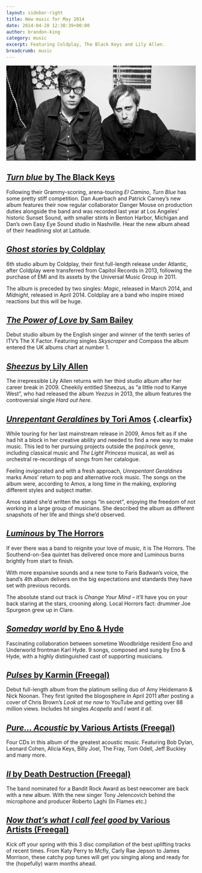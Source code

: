 ```yaml
---
layout: sidebar-right
title: New music for May 2014
date: 2014-04-28 12:30:39+00:00
author: brandon-king
category: music
excerpt: Featuring Coldplay, The Black Keys and Lily Allen.
breadcrumb: music
---
```

![The Black Keys](/images/featured/featured-the-black-keys.jpg)

## [<cite>Turn blue</cite> by The Black Keys](http://suffolk.spydus.co.uk/cgi-bin/spydus.exe/ENQ/OPAC/BIBENQ/32471005?QRY=CTIBIB%3C%20IRN(37689697)&QRYTEXT=Turn%20blue%20%5Bsound%20recording%5D)

Following their Grammy-scoring, arena-touring <cite>El Camino</cite>, <cite>Turn Blue</cite> has some pretty stiff competition. Dan Auerbach and Patrick Carney’s new album features their now regular collaborator Danger Mouse on production duties alongside the band and was recorded last year at Los Angeles’ historic Sunset Sound, with smaller stints in Benton Harbor, Michigan and Dan’s own Easy Eye Sound studio in Nashville. Hear the new album ahead of their headlining slot at Latitude.

## [<cite>Ghost stories</cite> by Coldplay](http://suffolk.spydus.co.uk/cgi-bin/spydus.exe/ENQ/OPAC/BIBENQ/32469297?QRY=CTIBIB%3C%20IRN(37690131)&QRYTEXT=Ghost%20stories%20%5Bsound%20recording%5D)

6th studio album by Coldplay, their first full-length release under Atlantic, after Coldplay were transferred from Capitol Records in 2013, following the purchase of EMI and its assets by the Universal Music Group in 2011.

The album is preceded by two singles: <cite>Magic</cite>, released in March 2014, and <cite>Midnight</cite>, released in April 2014. Coldplay are a band who inspire mixed reactions but this will be huge.

## [<cite>The Power of Love</cite> by Sam Bailey](http://suffolklibraries.freegalmusic.com/artists/view/U2FtIEJhaWxleQ==/28876669/c29ueQ)

Debut studio album by the English singer and winner of the tenth series of ITV&#8217;s The X Factor. Featuring singles <cite>Skyscraper</cite> and Compass the album entered the UK albums chart at number 1.

## [<cite>Sheezus</cite> by Lily Allen](http://suffolk.spydus.co.uk/cgi-bin/spydus.exe/ENQ/OPAC/BIBENQ/32474017?QRY=CTIBIB%3C%20IRN(37821475)&QRYTEXT=Sheezus%20%5Bsound%20recording%5D)

The irrepressible Lily Allen returns with her third studio album after her career break in 2009. Cheekily entitled Sheezus, as “a little nod to Kanye West”, who had released the album <cite>Yeezus</cite> in 2013, the album features the controversial single <cite>Hard out here</cite>.

## [<cite>Unrepentant Geraldines</cite> by Tori Amos](http://suffolk.spydus.co.uk/cgi-bin/spydus.exe/ENQ/OPAC/BIBENQ/32477440?QRY=CTIBIB%3C%20IRN(37819381)&QRYTEXT=Unrepentant%20Geraldines%20%5Bsound%20recording%5D) {.clearfix}

While touring for her last mainstream release in 2009, Amos felt as if she had hit a block in her creative ability and needed to find a new way to make music. This led to her pursuing projects outside the pop/rock genre, including classical music and <cite>The Light Princess</cite> musical, as well as orchestral re-recordings of songs from her catalogue.

Feeling invigorated and with a fresh approach, <cite>Unrepentant Geraldines</cite> marks Amos&#8217; return to pop and alternative rock music. The songs on the album were, according to Amos, a long time in the making, exploring different styles and subject matter.

Amos stated she&#8217;d written the songs “in secret”, enjoying the freedom of not working in a large group of musicians. She described the album as different snapshots of her life and things she&#8217;d observed.

## [<cite>Luminous</cite> by The Horrors](http://suffolk.spydus.co.uk/cgi-bin/spydus.exe/ENQ/OPAC/BIBENQ/32483747?QRY=CTIBIB%3C%20IRN(38359961)&QRYTEXT=Luminous%20%5Bsound%20recording%5D)

If ever there was a band to reignite your love of music, it is The Horrors. The Southend-on-Sea quintet has delivered once more and Luminous burns brightly from start to finish.

With more expansive sounds and a new tone to Faris Badwan’s voice, the band&#8217;s 4th album delivers on the big expectations and standards they have set with previous records.

The absolute stand out track is <cite>Change Your Mind</cite> – it&#8217;ll have you on your back staring at the stars, crooning along. Local Horrors fact: drummer Joe Spurgeon grew up in Clare.

## [<cite>Someday world</cite> by Eno & Hyde](http://suffolk.spydus.co.uk/cgi-bin/spydus.exe/ENQ/OPAC/BIBENQ/32484353?QRY=CTIBIB%3C%20IRN(38359960)&QRYTEXT=Someday%20world%20%5Bsound%20recording%5D)

Fascinating collaboration between sometime Woodbridge resident Eno and Underworld frontman Karl Hyde. 9 songs, composed and sung by Eno & Hyde, with a highly distinguished cast of supporting musicians.

## [<cite>Pulses</cite> by Karmin (Freegal)](http://suffolklibraries.freegalmusic.com/artists/view/S2FybWlu/28455583/c29ueQ)

Debut full-length album from the platinum selling duo of Amy Heidemann & Nick Noonan. They first ignited the blogosphere in April 2011 after posting a cover of Chris Brown&#8217;s <cite>Look at me now</cite> to YouTube and getting over 88 million views. Includes hit singles <cite>Acapella</cite> and <cite>I want it all</cite>.

## [<cite>Pure… Acoustic</cite> by Various Artists (Freegal)](http://suffolklibraries.freegalmusic.com/artists/view/VmFyaW91cw==/28881367/c29ueQ)

Four CDs in this album of the greatest acoustic music. Featuring Bob Dylan, Leonard Cohen, Alicia Keys, Billy Joel, The Fray, Tom Odell, Jeff Buckley and many more.

## [<cite>II</cite> by Death Destruction (Freegal)](http://suffolklibraries.freegalmusic.com/artists/view/RGVhdGggRGVzdHJ1Y3Rpb24=/29002386/c29ueQ==)

The band nominated for a Bandit Rock Award as best newcomer are back with a new album. With the new singer Tony Jelencovich behind the microphone and producer Roberto Laghi (In Flames etc.)

## [<cite>Now that’s what I call feel good</cite> by Various Artists (Freegal)](http://suffolklibraries.freegalmusic.com/artists/view/VmFyaW91cw==/28896861/c29ueQ)

Kick off your spring with this 3 disc compilation of the best uplifting tracks of recent times. From Katy Perry to Mcfly, Carly Rae Jepson to James Morrison, these catchy pop tunes will get you singing along and ready for the (hopefully) warm months ahead.
